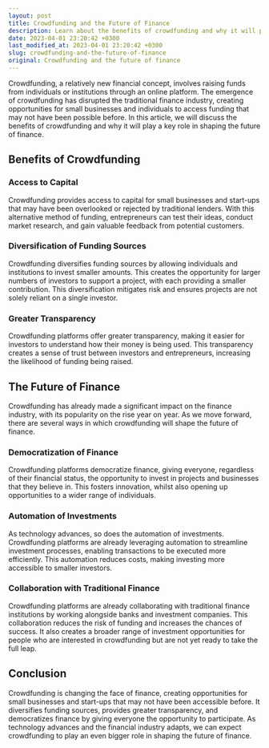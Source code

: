 ```yaml
---
layout: post
title: Crowdfunding and the Future of Finance
description: Learn about the benefits of crowdfunding and why it will play a key role in shaping the future of finance.
date: 2023-04-01 23:20:42 +0300
last_modified_at: 2023-04-01 23:20:42 +0300
slug: crowdfunding-and-the-future-of-finance
original: Crowdfunding and the future of finance
---
```


Crowdfunding, a relatively new financial concept, involves raising funds from individuals or institutions through an online platform. The emergence of crowdfunding has disrupted the traditional finance industry, creating opportunities for small businesses and individuals to access funding that may not have been possible before. In this article, we will discuss the benefits of crowdfunding and why it will play a key role in shaping the future of finance.

## Benefits of Crowdfunding

### Access to Capital

Crowdfunding provides access to capital for small businesses and start-ups that may have been overlooked or rejected by traditional lenders. With this alternative method of funding, entrepreneurs can test their ideas, conduct market research, and gain valuable feedback from potential customers.

### Diversification of Funding Sources

Crowdfunding diversifies funding sources by allowing individuals and institutions to invest smaller amounts. This creates the opportunity for larger numbers of investors to support a project, with each providing a smaller contribution. This diversification mitigates risk and ensures projects are not solely reliant on a single investor.

### Greater Transparency

Crowdfunding platforms offer greater transparency, making it easier for investors to understand how their money is being used. This transparency creates a sense of trust between investors and entrepreneurs, increasing the likelihood of funding being raised.

## The Future of Finance

Crowdfunding has already made a significant impact on the finance industry, with its popularity on the rise year on year. As we move forward, there are several ways in which crowdfunding will shape the future of finance.

### Democratization of Finance

Crowdfunding platforms democratize finance, giving everyone, regardless of their financial status, the opportunity to invest in projects and businesses that they believe in. This fosters innovation, whilst also opening up opportunities to a wider range of individuals.

### Automation of Investments

As technology advances, so does the automation of investments. Crowdfunding platforms are already leveraging automation to streamline investment processes, enabling transactions to be executed more efficiently. This automation reduces costs, making investing more accessible to smaller investors.

### Collaboration with Traditional Finance

Crowdfunding platforms are already collaborating with traditional finance institutions by working alongside banks and investment companies. This collaboration reduces the risk of funding and increases the chances of success. It also creates a broader range of investment opportunities for people who are interested in crowdfunding but are not yet ready to take the full leap.

## Conclusion

Crowdfunding is changing the face of finance, creating opportunities for small businesses and start-ups that may not have been accessible before. It diversifies funding sources, provides greater transparency, and democratizes finance by giving everyone the opportunity to participate. As technology advances and the financial industry adapts, we can expect crowdfunding to play an even bigger role in shaping the future of finance.